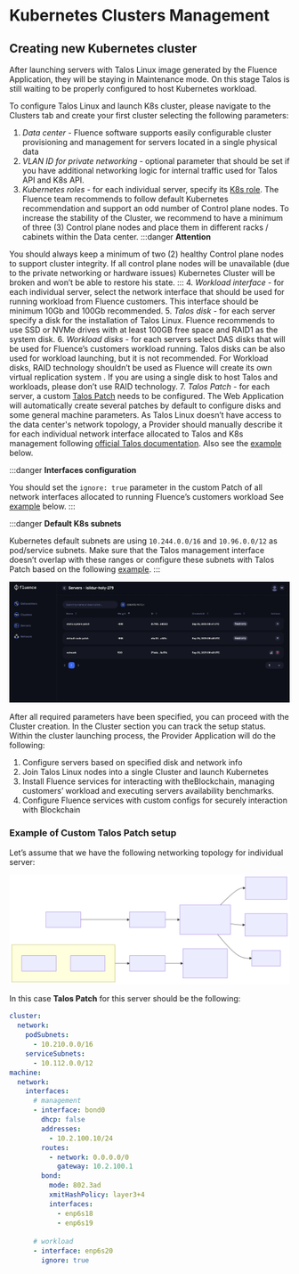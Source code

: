 # Kubernetes Clusters Management

## Creating new Kubernetes cluster

After launching servers with Talos Linux image generated by the Fluence Application, they will be staying in Maintenance mode. On this stage Talos is still waiting to be properly configured to host Kubernetes workload.

To configure Talos Linux and launch K8s cluster, please navigate to the  Clusters tab and create your first cluster selecting the following  parameters:

1. *Data center* -  Fluence software supports easily configurable cluster provisioning and management for servers located in a single physical data 
2. *VLAN ID for private networking* - optional parameter that should be set if you have additional networking logic for internal traffic used  for Talos API and K8s API.
3. *Kubernetes roles* - for each individual server, specify its [K8s role](https://kubernetes.io/docs/concepts/architecture/nodes/). The Fluence team recommends to follow default Kubernetes recommendation and support an odd number of Control plane nodes. To increase the stability of the Cluster, we recommend to have a minimum of  three (3) Control plane nodes and place them in different racks / cabinets within the Data center.
:::danger **Attention**

You should always keep a minimum of two (2) healthy Control plane nodes to support cluster integrity. If all control plane nodes will be unavailable (due to the private networking or hardware issues) Kubernetes Cluster will be broken and won’t be able to restore his state.
:::
4. *Workload interface* - for each individual server, select the network interface that should be used for running workload from Fluence customers. This interface should be minimum 10Gb and 100Gb recommended.
5. *Talos disk* - for each server specify a disk for the installation of  Talos Linux. Fluence recommends to use SSD or NVMe drives with at least 100GB free space and RAID1 as the system disk.
6. *Workload disks* - for each servers select DAS disks that will be used for Fluence’s customers workload running. Talos disks can be also used for workload launching, but it is not recommended. For Workload disks, RAID technology shouldn’t be used as Fluence will create its own virtual replication system . If you are using a single  disk to host Talos and workloads, please don’t use RAID technology.
7. *Talos Patch* - for each server, a custom [Talos Patch](https://www.talos.dev/v1.11/talos-guides/configuration/patching/) needs to be configured. The Web Application will  automatically create several patches by default to configure disks and some general machine parameters. As Talos Linux doesn’t have access to the data center's network topology, a Provider should manually describe it for each individual network interface allocated to Talos and K8s management following [official Talos documentation](https://www.talos.dev/v1.11/talos-guides/configuration/patching/#machine-network). Also see the [example](#example-of-custom-talos-patch-setup) below.

:::danger **Interfaces configuration**

You should set the `ignore: true` parameter in the custom Patch of all network interfaces allocated to running Fluence’s customers workload  See [example](#example-of-custom-talos-patch-setup) below.
:::

:::danger **Default K8s subnets**

Kubernetes default subnets are using `10.244.0.0/16` and `10.96.0.0/12` as pod/service subnets. Make sure that the Talos management interface doesn’t overlap with these ranges  or  configure these subnets with Talos Patch based on the following [example](#example-of-custom-talos-patch-setup).
:::

![network_interfaces](./assets/patches.webp)

After all required parameters have been specified, you can proceed with the Cluster creation. In the Cluster section you can track the setup status. Within the cluster launching process, the Provider Application will do the following:

1. Configure servers based on specified disk and network info
2. Join Talos Linux nodes into a single Cluster and launch Kubernetes
3. Install Fluence services for interacting with theBlockchain, managing customers’ workload and executing servers availability benchmarks.
4. Configure Fluence services with custom configs for securely interaction with Blockchain

### Example of Custom Talos Patch setup

Let’s assume that we have the following networking topology for individual server:

![network_interfaces](./assets/one-interface.svg)

In this case **Talos Patch** for this server should be the following:

```yaml
cluster:
  network:
    podSubnets:
      - 10.210.0.0/16
    serviceSubnets:
      - 10.112.0.0/12
machine:
  network:
    interfaces:
      # management
      - interface: bond0
        dhcp: false
        addresses:
          - 10.2.100.10/24
        routes:
          - network: 0.0.0.0/0
            gateway: 10.2.100.1
        bond:
          mode: 802.3ad
          xmitHashPolicy: layer3+4
          interfaces:
            - enp6s18
            - enp6s19
      
      # workload
      - interface: enp6s20
		ignore: true
```
